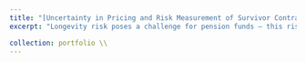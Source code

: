 ```yaml
---
title: "[Uncertainty in Pricing and Risk Measurement of Survivor Contracts](https://github.com/kenrickraymond/Longevity-Instrument-Pricing)"
excerpt: "Longevity risk poses a challenge for pension funds — this risk refers to the uncertain possibility that retirees might live longer than anticipated, leading to unexpected financial strains. Traditionally, the transfer of this risk has relied on reinsurance. Recently, there is a growing interest in transferring longevity risk into capital markets through standardized securities such as survivor swaps. These contracts present an alternative method for risk transfer but also introduce some challenges due to the infancy of the market for longevity-linked products. One issue among the literature involves the lack of consensus regarding the appropriate models for determining survival rates, in addition to the determining the appropriate model for risk-neutral transformations. This project examines the impact on the valuation of survivor swaps using four survivor models along with eight premium principles. <br/><br/> Moreover, this paper goes further and present a framework for calculating risk metrics for the survivor contracts. Indeed, with the recent interest in standardized securities to transfer longevity risk, there is a need for financial institutions to evaluate possible losses to determine capital allocation in line with regulatory requirements (in this case, [Solvency II](https://ec.europa.eu/commission/presscorner/detail/el/MEMO_15_3120)). This project was accomplished early 2023 to mid 2024 using the programming language R. <br/><br/> A writing sample can be accessed [here](https://kenrickraymond.github.io/files/Risks_Journal_Submission.pdf).<br/>"

collection: portfolio \\
---
```

<!-- 
This is an item in your portfolio. It can be have images or nice text. If you name the file .md, it will be parsed as markdown. If you name the file .html, it will be parsed as HTML.  -->
